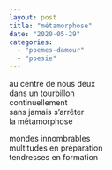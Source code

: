 ```yaml
---
layout: post
title: "métamorphose"
date: "2020-05-29"
categories: 
  - "poemes-damour"
  - "poesie"
---
```


au centre de nous deux  
dans un tourbillon  
continuellement   
sans jamais s’arrêter  
la métamorphose

mondes innombrables  
multitudes en préparation  
tendresses en formation
